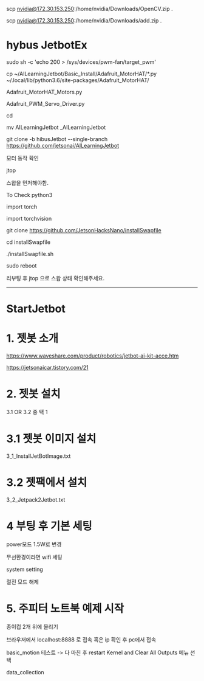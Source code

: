 scp nvidia@172.30.153.250:/home/nvidia/Downloads/OpenCV.zip .

scp nvidia@172.30.153.250:/home/nvidia/Downloads/add.zip .

# hybus JetbotEx

sudo sh -c 'echo 200 > /sys/devices/pwm-fan/target_pwm'

cp  ~/AILearningJetbot/Basic_Install/Adafruit_MotorHAT/*.py ~/.local/lib/python3.6/site-packages/Adafruit_MotorHAT/

Adafruit_MotorHAT_Motors.py

Adafruit_PWM_Servo_Driver.py 

cd

mv AILearningJetbot _AILearningJetbot

git clone -b hibusJetbot --single-branch https://github.com/jetsonai/AILearningJetbot

모터 동작 확인

jtop

스왑을 먼저해야함.

To Check
python3

import torch

import torchvision

git clone https://github.com/JetsonHacksNano/installSwapfile

cd installSwapfile

./installSwapfile.sh

sudo reboot

리부팅 후 jtop 으로 스왑 상태 확인해주세요.

----------------------

# StartJetbot

# 1. 젯봇 소개

https://www.waveshare.com/product/robotics/jetbot-ai-kit-acce.htm

https://jetsonaicar.tistory.com/21

# 2. 젯봇 설치 

3.1 OR 3.2 중 택 1

# 3.1 젯봇 이미지 설치

3_1_InstallJetBotImage.txt

# 3.2 젯팩에서 설치

3_2_Jetpack2Jetbot.txt


# 4 부팅 후 기본 세팅

power모드 1.5W로 변경

무선환경이라면 wifi 세팅

system setting

절전 모드 해제


# 5. 주피터 노트북 예제 시작

종이컵 2개 위에 올리기

브라우저에서 localhost:8888 로 접속
혹은 ip 확인 후 pc에서 접속

basic_motion 테스트
-> 다 마친 후 restart Kernel and Clear All Outputs 메뉴 선택

data_collection
